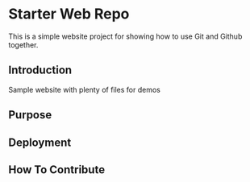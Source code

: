 # Starter Web Repo

This is a simple website project for showing how to use Git and Github together. 

## Introduction

Sample website with plenty of files for demos

## Purpose

## Deployment

## How To Contribute 